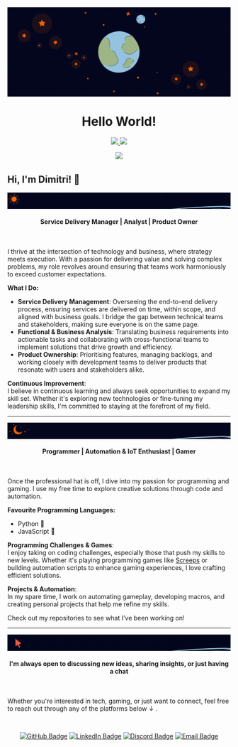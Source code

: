 <div align="center">
  <img src="https://raw.githubusercontent.com/DimitriGeers/DimitriGeers/master/gifs/banner-dimitri-geers.gif" align="middle">
  <h1>Hello World!</h1>
</div>



<p align="center">

<!-- Streak -->
  <a href="https://git.io/streak-stats">
    <img src="https://streak-stats.demolab.com?user=DimitriGeers&theme=elegant&border_radius=4.5&date_format=j%20M%5B%20Y%5D&mode=weekly&card_width=450&card_height=100"/>
  </a>

<!-- Activity Graph -->
  <a href="https://git.io/streak-stats">
    <img height=250 src="https://github-readme-activity-graph.vercel.app/graph?username=DimitriGeers&border_radius=0&custom_title=Activity%20Graph&hide_title=false&bg_color=03071e&color=81A1C1&line=e75d05&point=c96702&area_color=D8DEE9&title_color=f7d6b6&"/>
  </a> 
</p> 



<!-- Visitors badge -->
<p align="center">
  <a href="https://visitorbadge.io/status?path=https%3A%2F%2Fgithub.com%2FDimitriGeers">
    <img src="https://api.visitorbadge.io/api/visitors?path=https%3A%2F%2Fgithub.com%2FDimitriGeers&label=visitors&labelColor=%2303071e&countColor=%23e75d05&style=plastic" />
  </a>
</p>


## Hi, I'm Dimitri! 👋

<div align="center">
  <img src="https://raw.githubusercontent.com/DimitriGeers/DimitriGeers/master/gifs/by-day.gif" align="middle">
  <h4>Service Delivery Manager | Analyst | Product Owner</h4>
</div>

<br>

I thrive at the intersection of technology and business, where strategy meets execution. With a passion for delivering value and solving complex problems, my role revolves around ensuring that teams work harmoniously to exceed customer expectations.

**What I Do:**
- **Service Delivery Management**: Overseeing the end-to-end delivery process, ensuring services are delivered on time, within scope, and aligned with business goals. I bridge the gap between technical teams and stakeholders, making sure everyone is on the same page.
- **Functional & Business Analysis**: Translating business requirements into actionable tasks and collaborating with cross-functional teams to implement solutions that drive growth and efficiency.
- **Product Ownership**: Prioritising features, managing backlogs, and working closely with development teams to deliver products that resonate with users and stakeholders alike.

**Continuous Improvement**:  
I believe in continuous learning and always seek opportunities to expand my skill set. Whether it's exploring new technologies or fine-tuning my leadership skills, I'm committed to staying at the forefront of my field.

---

<div align="center">
  <img src="https://raw.githubusercontent.com/DimitriGeers/DimitriGeers/master/gifs/by-night.gif" align="middle">
  <h4>Programmer | Automation & IoT Enthusiast | Gamer</h4>
</div>

<br>

Once the professional hat is off, I dive into my passion for programming and gaming. I use my free time to explore creative solutions through code and automation.

**Favourite Programming Languages:**
- Python 🐍
- JavaScript 📜

**Programming Challenges & Games**:  
I enjoy taking on coding challenges, especially those that push my skills to new levels. Whether it's playing programming games like [Screeps](https://screeps.com) or building automation scripts to enhance gaming experiences, I love crafting efficient solutions.

**Projects & Automation**:  
In my spare time, I work on automating gameplay, developing macros, and creating personal projects that help me refine my skills.


Check out my repositories to see what I’ve been working on!

---

<div align="center">
  <img src="https://raw.githubusercontent.com/DimitriGeers/DimitriGeers/master/gifs/connect.gif" align="middle">
  <h4>I'm always open to discussing new ideas, sharing insights, or just having a chat</h4>
</div>

<br>

Whether you're interested in tech, gaming, or just want to connect, feel free to reach out through any of the platforms below ↓ .

<br>

<div align="center">
  
[![GitHub Badge](https://img.shields.io/badge/-GitHub-04071E?style=for-the-badge&logo=github&logoColor=E75D05)](https://github.com/DimitriGeers)
[![LinkedIn Badge](https://img.shields.io/badge/-LinkedIn-04071E?style=for-the-badge&logo=linkedin&logoColor=E75D05)](https://www.linkedin.com/in/dimitrigeers/)
[![Discord Badge](https://img.shields.io/badge/-Discord-04071E?style=for-the-badge&logo=discord&logoColor=E75D05)](https://www.linkedin.com/in/dimitrigeers/)
[![Email Badge](https://img.shields.io/badge/-Email-04071E?style=for-the-badge&logo=gmail&logoColor=E75D05)](mailto:geersdimitri@gmail.com)

</div>



